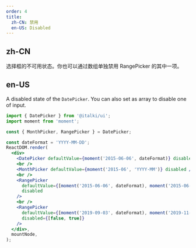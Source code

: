 ```yaml
---
order: 4
title:
  zh-CN: 禁用
  en-US: Disabled
---
```


## zh-CN

选择框的不可用状态。你也可以通过数组单独禁用 RangePicker 的其中一项。

## en-US

A disabled state of the `DatePicker`. You can also set as array to disable one of input.

```jsx
import { DatePicker } from '@italki/ui';
import moment from 'moment';

const { MonthPicker, RangePicker } = DatePicker;

const dateFormat = 'YYYY-MM-DD';
ReactDOM.render(
  <div>
    <DatePicker defaultValue={moment('2015-06-06', dateFormat)} disabled />
    <br />
    <MonthPicker defaultValue={moment('2015-06', 'YYYY-MM')} disabled />
    <br />
    <RangePicker
      defaultValue={[moment('2015-06-06', dateFormat), moment('2015-06-06', dateFormat)]}
      disabled
    />
    <br />
    <RangePicker
      defaultValue={[moment('2019-09-03', dateFormat), moment('2019-11-22', dateFormat)]}
      disabled={[false, true]}
    />
  </div>,
  mountNode,
);
```

